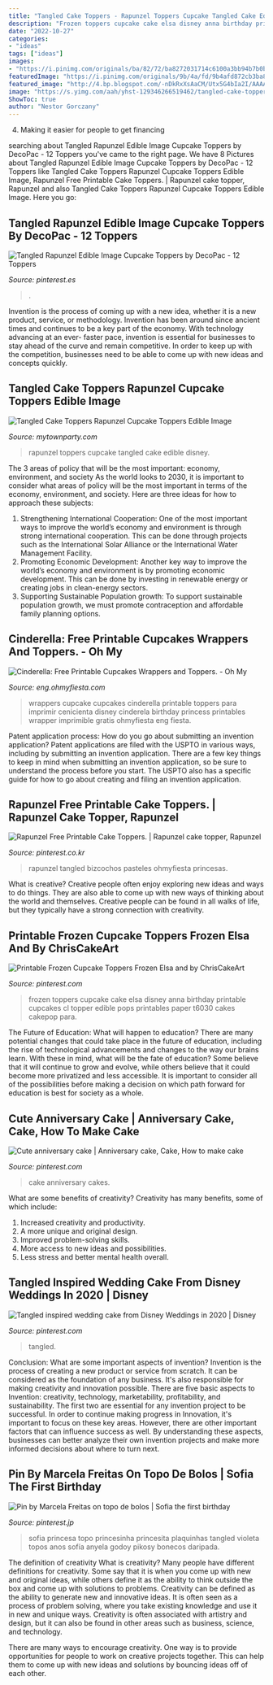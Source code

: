 ```yaml
---
title: "Tangled Cake Toppers - Rapunzel Toppers Cupcake Tangled Cake Edible Disney"
description: "Frozen toppers cupcake cake elsa disney anna birthday printable cupcakes cl topper edible pops printables paper t6030 cakes cakepop para"
date: "2022-10-27"
categories:
- "ideas"
tags: ["ideas"]
images:
- "https://i.pinimg.com/originals/ba/82/72/ba8272031714c6100a3bb94b7b0be753.jpg"
featuredImage: "https://i.pinimg.com/originals/9b/4a/fd/9b4afd872cb3ba855e030506f5025f13.jpg"
featured_image: "http://4.bp.blogspot.com/-nDkRxXsAaCM/Utx5G4bIa2I/AAAAAAACBLc/_eGxLShpIKg/s1600/wrappers-cenicienta.jpg"
image: "https://s.yimg.com/aah/yhst-129346266519462/tangled-cake-toppers-rapunzel-cupcake-toppers-edible-image-6.gif"
ShowToc: true
author: "Nestor Gorczany"
---
```



4. Making it easier for people to get financing 

	

		
searching about Tangled Rapunzel Edible Image Cupcake Toppers by DecoPac - 12 Toppers you've came to the right page. We have 8 Pictures about Tangled Rapunzel Edible Image Cupcake Toppers by DecoPac - 12 Toppers like Tangled Cake Toppers Rapunzel Cupcake Toppers Edible Image, Rapunzel Free Printable Cake Toppers. | Rapunzel cake topper, Rapunzel and also Tangled Cake Toppers Rapunzel Cupcake Toppers Edible Image. Here you go:
		
    
## Tangled Rapunzel Edible Image Cupcake Toppers By DecoPac - 12 Toppers

<img loading=lazy src="https://i.pinimg.com/originals/ba/82/72/ba8272031714c6100a3bb94b7b0be753.jpg" onerror="this.onerror=null;this.src='https://tse1.mm.bing.net/th?id=OIP.cALVAirbzY6bUJ7Rd7JphgHaGF&amp;pid=15.1';" alt="Tangled Rapunzel Edible Image Cupcake Toppers by DecoPac - 12 Toppers">

_Source: pinterest.es_

>. 

	

Invention is the process of coming up with a new idea, whether it is a new product, service, or methodology. Invention has been around since ancient times and continues to be a key part of the economy. With technology advancing at an ever- faster pace, invention is essential for businesses to stay ahead of the curve and remain competitive. In order to keep up with the competition, businesses need to be able to come up with new ideas and concepts quickly.

    
## Tangled Cake Toppers Rapunzel Cupcake Toppers Edible Image

<img loading=lazy src="https://s.yimg.com/aah/yhst-129346266519462/tangled-cake-toppers-rapunzel-cupcake-toppers-edible-image-6.gif" onerror="this.onerror=null;this.src='https://tse2.mm.bing.net/th?id=OIP.tQ9Nxlp7vaP3t3P4NV2dDQAAAA&amp;pid=15.1';" alt="Tangled Cake Toppers Rapunzel Cupcake Toppers Edible Image">

_Source: mytownparty.com_

>rapunzel toppers cupcake tangled cake edible disney. 

	

The 3 areas of policy that will be the most important: economy, environment, and society
As the world looks to 2030, it is important to consider what areas of policy will be the most important in terms of the economy, environment, and society. Here are three ideas for how to approach these subjects: 
1. Strengthening International Cooperation: One of the most important ways to improve the world’s economy and environment is through strong international cooperation. This can be done through projects such as the International Solar Alliance or the International Water Management Facility. 
2. Promoting Economic Development: Another key way to improve the world’s economy and environment is by promoting economic development. This can be done by investing in renewable energy or creating jobs in clean-energy sectors. 
3. Supporting Sustainable Population growth: To support sustainable population growth, we must promote contraception and affordable family planning options.

    
## Cinderella: Free Printable Cupcakes Wrappers And Toppers. - Oh My

<img loading=lazy src="http://4.bp.blogspot.com/-nDkRxXsAaCM/Utx5G4bIa2I/AAAAAAACBLc/_eGxLShpIKg/s1600/wrappers-cenicienta.jpg" onerror="this.onerror=null;this.src='https://tse1.mm.bing.net/th?id=OIP.0Felj5CEVw-drJHJ_N3oKAHaGT&amp;pid=15.1';" alt="Cinderella: Free Printable Cupcakes Wrappers and Toppers. - Oh My">

_Source: eng.ohmyfiesta.com_

>wrappers cupcake cupcakes cinderella printable toppers para imprimir cenicienta disney cinderela birthday princess printables wrapper imprimible gratis ohmyfiesta eng fiesta. 

	

Patent application process: How do you go about submitting an invention application?
Patent applications are filed with the USPTO in various ways, including by submitting an invention application. There are a few key things to keep in mind when submitting an invention application, so be sure to understand the process before you start. The USPTO also has a specific guide for how to go about creating and filing an invention application.

    
## Rapunzel Free Printable Cake Toppers. | Rapunzel Cake Topper, Rapunzel

<img loading=lazy src="https://i.pinimg.com/736x/3c/8b/70/3c8b70d36bd2a37c156de11368ddcf13.jpg" onerror="this.onerror=null;this.src='https://tse3.mm.bing.net/th?id=OIP.FTjoJAFbjCUbuATsbwtbOQHaEg&amp;pid=15.1';" alt="Rapunzel Free Printable Cake Toppers. | Rapunzel cake topper, Rapunzel">

_Source: pinterest.co.kr_

>rapunzel tangled bizcochos pasteles ohmyfiesta princesas. 

	

What is creative?
Creative people often enjoy exploring new ideas and ways to do things. They are also able to come up with new ways of thinking about the world and themselves. Creative people can be found in all walks of life, but they typically have a strong connection with creativity.

    
## Printable Frozen Cupcake Toppers Frozen Elsa And By ChrisCakeArt

<img loading=lazy src="https://i.pinimg.com/originals/9b/4a/fd/9b4afd872cb3ba855e030506f5025f13.jpg" onerror="this.onerror=null;this.src='https://tse3.mm.bing.net/th?id=OIP.vuxxm-sOpu7eL-JsJNLlvQHaF7&amp;pid=15.1';" alt="Printable Frozen Cupcake Toppers Frozen Elsa and by ChrisCakeArt">

_Source: pinterest.com_

>frozen toppers cupcake cake elsa disney anna birthday printable cupcakes cl topper edible pops printables paper t6030 cakes cakepop para. 

	

The Future of Education: What will happen to education?
There are many potential changes that could take place in the future of education, including the rise of technological advancements and changes to the way our brains learn. With these in mind, what will be the fate of education? Some believe that it will continue to grow and evolve, while others believe that it could become more privatized and less accessible. It is important to consider all of the possibilities before making a decision on which path forward for education is best for society as a whole.

    
## Cute Anniversary Cake | Anniversary Cake, Cake, How To Make Cake

<img loading=lazy src="https://i.pinimg.com/originals/ed/ce/bc/edcebc0d8515e4b265b3a31162091afb.jpg" onerror="this.onerror=null;this.src='https://tse3.mm.bing.net/th?id=OIP.k03dqacJL1xkhkniGJAsPwHaJ6&amp;pid=15.1';" alt="Cute anniversary cake | Anniversary cake, Cake, How to make cake">

_Source: pinterest.com_

>cake anniversary cakes. 

	

What are some benefits of creativity?
Creativity has many benefits, some of which include: 
1. Increased creativity and productivity.
2. A more unique and original design.
3. Improved problem-solving skills.
4. More access to new ideas and possibilities. 
5. Less stress and better mental health overall.

    
## Tangled Inspired Wedding Cake From Disney Weddings In 2020 | Disney

<img loading=lazy src="https://i.pinimg.com/736x/59/c2/80/59c280bf1a590ec5a8f2f23e219663ff.jpg" onerror="this.onerror=null;this.src='https://tse3.mm.bing.net/th?id=OIP.lU3uKs549VeXnXps0EjtbQHaLG&amp;pid=15.1';" alt="Tangled inspired wedding cake from Disney Weddings in 2020 | Disney">

_Source: pinterest.com_

>tangled. 

	

Conclusion: What are some important aspects of invention?
Invention is the process of creating a new product or service from scratch. It can be considered as the foundation of any business. It's also responsible for making creativity and innovation possible. There are five basic aspects to Invention: creativity, technology, marketability, profitability, and sustainability. The first two are essential for any invention project to be successful. In order to continue making progress in Innovation, it's important to focus on these key areas. However, there are other important factors that can influence success as well. By understanding these aspects, businesses can better analyze their own invention projects and make more informed decisions about where to turn next.

    
## Pin By Marcela Freitas On Topo De Bolos | Sofia The First Birthday

<img loading=lazy src="https://i.pinimg.com/736x/27/ac/50/27ac50d5618bae6fac4f32bec072de13.jpg" onerror="this.onerror=null;this.src='https://tse3.mm.bing.net/th?id=OIP.HBZK2GDvCbM2TYJ_5o6vxgHaKi&amp;pid=15.1';" alt="Pin by Marcela Freitas on topo de bolos | Sofia the first birthday">

_Source: pinterest.jp_

>sofia princesa topo princesinha princesita plaquinhas tangled violeta topos anos sofía anyela godoy pikosy bonecos daripada. 

	

The definition of creativity
What is creativity? Many people have different definitions for creativity. Some say that it is when you come up with new and original ideas, while others define it as the ability to think outside the box and come up with solutions to problems.
Creativity can be defined as the ability to generate new and innovative ideas. It is often seen as a process of problem solving, where you take existing knowledge and use it in new and unique ways. Creativity is often associated with artistry and design, but it can also be found in other areas such as business, science, and technology.

There are many ways to encourage creativity. One way is to provide opportunities for people to work on creative projects together. This can help them to come up with new ideas and solutions by bouncing ideas off of each other.

